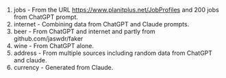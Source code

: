1. jobs - From the URL https://www.planitplus.net/JobProfiles and 200 jobs from ChatGPT prompt.
2. internet - Combining data from ChatGPT and Claude prompts.
3. beer - From ChatGPT and internet and partly from github.com/jaswdr/faker 
4. wine - From ChatGPT alone.
5. address - From multiple sources including random data from ChatGPT and claude.
6. currency - Generated from Claude.
